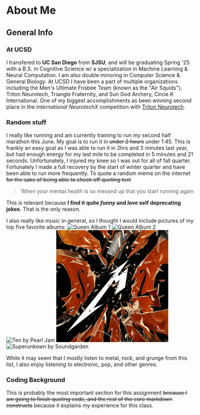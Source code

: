 # About Me
## General Info

### At UCSD
I transfered to **UC San Diego** from **SJSU**, and will be graduating Spring '25 with a B.S. in Cognitive Science w/ a specialization in Machine Learning & Neural Computation. I am also double minoring in Computer Science & General Biology. At UCSD I have been a part of multiple organizations including the Men's Ultimate Frisbee Team (known as the "Air Squids"), Triton Neurotech, Triangle Fraternity, and Sun God Archery, Circle K International. One of my biggest accomplishments as been winning second place in the *international NeurotechX* competition with <ins>Triton Neurotech</ins>. 

### Random stuff
I really like running and am currently training to run my second half marathon this June. My goal is to run it in ~~under 2 hours~~ under 1:45. This is frankly an easy goal as I was able to run it in 2hrs and 3 minutes last year, but had enough energy for my last mile to be completed in 5 minutes and 21 seconds. Unfortunately, I injured my knee so I was out for all of fall quarter. Fortunately I made a full recovery by the start of winter quarter and have been able to run more frequently. To quote a random meme on the internet ~~for the sake of being able to check off quoting text~~
> When your mental health is so messed up that you start running again

This is relevant because **I find it quite _funny_ and _love_ self deprecating jokes**. That is the only reason.

I also really like music in general, so I thought I would include pictures of my top five favorite albums:
![Queen Album 1]()
![Queen Album 2]()
![Ten by Pearl Jam](images/Ten.png)
![S&M2 by Metallica](images/S&M2.png)
![Superunkown by Soundgarden](images/superunkown.png)

While it may seem that I mostly listen to metal, rock, and grunge from this list, I also enjoy listening to electronic, pop, and other genres.

### Coding Background
This is probably the most important section for this assignment ~~because I am going to finish quoting code, and the rest of the core markdown constructs~~ because it explains my experience for this class.
